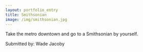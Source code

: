 ```yaml
---
layout: portfolio_entry
title: Smithsonian
image: /img/smithsonian.jpg
---
```

Take the metro downtown and go to a Smithsonian by yourself. 

Submitted by: Wade Jacoby